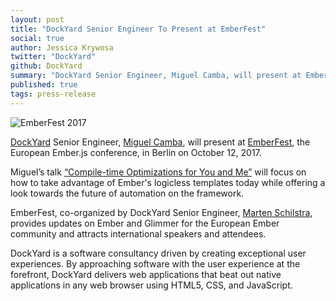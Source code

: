 ```yaml
---
layout: post
title: "DockYard Senior Engineer To Present at EmberFest"
social: true
author: Jessica Krywosa
twitter: "DockYard"
github: DockYard
summary: "DockYard Senior Engineer, Miguel Camba, will present at EmberFest in Berlin on October 12, 2017."
published: true
tags: press-release
---
```


![EmberFest 2017](https://i.imgur.com/fgxxifd.png)

[DockYard](https://dockyard.com) Senior Engineer, [Miguel Camba](https://twitter.com/MiguelCamba), will present at [EmberFest](https://emberfest.eu/), the European Ember.js conference, in Berlin on October 12, 2017. 

Miguel’s talk [“Compile-time Optimizations for You and Me”](https://emberfest.eu/schedule/#miguel-camba) will focus on how to take advantage of Ember's logicless templates today while offering a look towards the future of automation on the framework.

EmberFest, co-organized by DockYard Senior Engineer, [Marten Schilstra](https://twitter.com/Martndemus), provides updates on Ember and Glimmer for the European Ember community and attracts international speakers and attendees. 

DockYard is a software consultancy driven by creating exceptional user experiences. By approaching software with the user experience at the forefront, DockYard delivers web applications that beat out native applications in any web browser using HTML5, CSS, and JavaScript.
